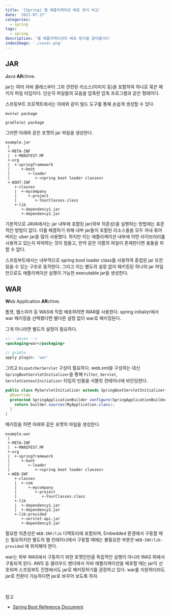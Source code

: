 ```yaml
---
title: '[Spring] 웹 애플리케이션 배포 방식 비교'
date: '2021-07-17'
categories:
  - spring
tags:
  - spring
description: '웹 애플리케이션의 배포 방식을 알아봅시다'
indexImage: './cover.png'
---
```


## JAR

**J**ava **AR**chive. 

jar는 여러 자바 클래스부터 그와 관련된 리소스(이미지 등)을 포함하여 하나로 묶은 패키지 파일 타입이다. 
단순히 파일들의 모음을 압축한 압축 프로그램과 같은 형태이다. 

스프링부트 프로젝트에서는 아래와 같이 빌드 도구를 통해 손쉽게 생성할 수 있다. 

``` 
mvn(w) package
```

```
gradle(w) package
```

그러면 아래와 같은 포맷의 jar 파일을 생성한다. 

``` text
example.jar
 |
 +-META-INF
 |  +-MANIFEST.MF
 +-org
 |  +-springframework
 |     +-boot
 |        +-loader
 |           +-<spring boot loader classes>
 +-BOOT-INF
    +-classes
    |  +-mycompany
    |     +-project
    |        +-YourClasses.class
    +-lib
       +-dependency1.jar
       +-dependency2.jar
```

기본적으로 JAVA에서는 jar 내부에 포함된 jar(외부 의존성)을 실행하는 방법에는 표준적인 방법이 없다. 
이를 해결하기 위해 내부 jar들이 포함된 리소스들을 모두 꺼내 묶어 버리는 uber jar을 많이 사용했다. 
하지만 이는 애플리케이션 내부에 어떤 라이브러리를 사용하고 있는지 파악하는 것이 힘들고, 만약 같은 이름의 파일이 존재한다면 충돌을 피할 수 없다.

스프링부트에서는 내부적으로 spring boot loader class를 사용하여 중첩된 jar 또한 읽을 수 있는 구조로 동작한다. 
그리고 이는 별도의 설정 없이 패키징된 하나의 jar 파일만으로도 애플리케이션 실행이 가능한 executable jar을 생성한다. 


## WAR  

**W**eb Application **AR**chive.  

톰캣, 웹스피어 등 WAS에 직접 배포하려면 WAR를 사용한다. 
spring initializr에서 war 패키징을 선택했다면 별다른 설정 없이 war로 패키징된다. 

그게 아니라면 별도의 설정이 필요하다. 

``` xml
<!-- maven -->
<packaging>war</packaging>
```

``` groovy
// gradle
apply plugin: 'war'
```

그리고 ```DispatcherServlet``` 구성이 필요하다. web.xml을 구성하는 대신 ```SpringBootServletInitializer```을 통해 ```Filter```, ```Servlet```, ```ServletContextInitializer``` 타입의 빈들을 서블릿 컨테이너에 바인딩한다. 

``` java
public class MyServletInitializer extends SpringBootServletInitializer{
  @Override
  protected SpringApplicationBuilder configure(SpringApplicationBuilder builder) {
    return builder.sources(MyApplication.class);
  }
}
```

패키징을 하면 아래와 같은 포맷의 파일을 생성한다. 

``` text
example.war
 |
 +-META-INF
 |  +-MANIFEST.MF
 +-org
 |  +-springframework
 |     +-boot
 |        +-loader
 |           +-<spring boot loader classes>
 +-WEB-INF
    +-classes
    |  +-com
    |     +-mycompany
    |        +-project
    |           +-YourClasses.class
    +-lib
    |  +-dependency1.jar
    |  +-dependency2.jar
    +-lib-provided
       +-servlet-api.jar
       +-dependency3.jar
```

필요한 의존성은 ```WEB-INF/lib``` 디렉토리에 포함되며, Embedded 환경에서 구동할 때는 필요하지만 별도의 웹 컨테이너에서 구동할 때에는 불필요한 부분은 ```WEB-INF/lib-provided``` 에 위치해야 한다.

war는 외부 WAS에서 구동하기 위한 포맷인만큼 독립적인 실행이 아니라 WAS 위에서 구동되게 된다. 
AWS 등 클라우드 벤더에서 자바 애플리케이션을 배포할 때는 jar이 선호되며 스프링부트 진영에서도 jar로 패키징하기를 권장하고 있다. 
war를 지원하더라도 jar로 전환이 가능하다면 jar로 바꾸어 보도록 하자.

<br/>

참고

- [Spring Boot Reference Document](https://docs.spring.io/spring-boot/docs/current/reference/htmlsingle/#executable-jar)